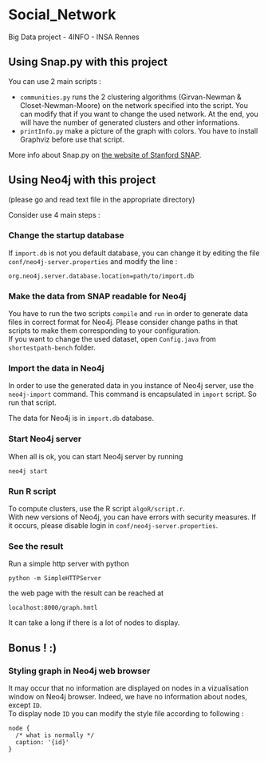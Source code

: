 # Social_Network
Big Data project - 4INFO - INSA Rennes

## Using Snap.py with this project
You can use 2 main scripts :  

- `communities.py` runs the 2 clustering algorithms (Girvan-Newman & Closet-Newman-Moore) on the network specified into the script. You can modify that if you want to change the used network. At the end, you will have the number of generated clusters and other informations.
- `printInfo.py` make a picture of the graph with colors. You have to install Graphviz before use that script.

More info about Snap.py on [the website of Stanford SNAP](snap.stanford.edu).  

## Using Neo4j with this project
(please go and read text file in the appropriate directory)

Consider use 4 main steps :  

### Change the startup database
If `import.db` is not you default database, you can change it by editing the file `conf/neo4j-server.properties` and modify the line :

```
org.neo4j.server.database.location=path/to/import.db

```

### Make the data from SNAP readable for Neo4j  

You have to run the two scripts `compile` and `run` in order to generate data files in correct format for Neo4j. Please consider change paths in that scripts to make them corresponding to your configuration.  
If you want to change the used dataset, open `Config.java` from `shortestpath-bench` folder. 


### Import the data in Neo4j
In order to use the generated data in you instance of Neo4j server, use the `neo4j-import` command. This command is encapsulated in `import` script. So run that script. 

The data for Neo4j is in `import.db` database.

### Start Neo4j server
When all is ok, you can start Neo4j server by running

	neo4j start


### Run R script
To compute clusters, use the R script `algoR/script.r`.  
With new versions of Neo4j, you can have errors with security measures. If it occurs, please disable login in `conf/neo4j-server.properties`.

### See the result
Run a simple http server with python

	python -m SimpleHTTPServer
	
the web page with the result can be reached at 

	localhost:8000/graph.hmtl
	
It can take a long if there is a lot of nodes to display.

## Bonus ! :)
### Styling graph in Neo4j web browser
It may occur that no information are displayed on nodes in a vizualisation window on Neo4j browser. Indeed, we have no information about nodes, except `ID`.  
To display node `ID` you can modify the style file according to following :

	node {
	  /* what is normally */
	  caption: '{id}'
	}
		
